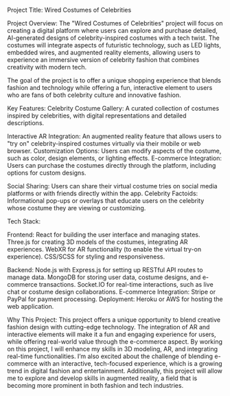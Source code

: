 Project Title: Wired Costumes of Celebrities

Project Overview: The "Wired Costumes of Celebrities" project will focus on creating a digital platform where users can explore and purchase detailed, AI-generated designs of celebrity-inspired costumes with a tech twist. The costumes will integrate aspects of futuristic technology, such as LED lights, embedded wires, and augmented reality elements, allowing users to experience an immersive version of celebrity fashion that combines creativity with modern tech.

The goal of the project is to offer a unique shopping experience that blends fashion and technology while offering a fun, interactive element to users who are fans of both celebrity culture and innovative fashion.

Key Features: Celebrity Costume Gallery: A curated collection of costumes inspired by celebrities, with digital representations and detailed descriptions.

Interactive AR Integration: An augmented reality feature that allows users to "try on" celebrity-inspired costumes virtually via their mobile or web browser. Customization Options: Users can modify aspects of the costume, such as color, design elements, or lighting effects. E-commerce Integration: Users can purchase the costumes directly through the platform, including options for custom designs.

Social Sharing: Users can share their virtual costume tries on social media platforms or with friends directly within the app. Celebrity Factoids: Informational pop-ups or overlays that educate users on the celebrity whose costume they are viewing or customizing.

Tech Stack:

Frontend: React for building the user interface and managing states. Three.js for creating 3D models of the costumes, integrating AR experiences. WebXR for AR functionality (to enable the virtual try-on experience). CSS/SCSS for styling and responsiveness.

Backend: Node.js with Express.js for setting up RESTful API routes to manage data. MongoDB for storing user data, costume designs, and e-commerce transactions. Socket.IO for real-time interactions, such as live chat or costume design collaborations. E-commerce Integration: Stripe or PayPal for payment processing. Deployment: Heroku or AWS for hosting the web application.

Why This Project: This project offers a unique opportunity to blend creative fashion design with cutting-edge technology. The integration of AR and interactive elements will make it a fun and engaging experience for users, while offering real-world value through the e-commerce aspect. By working on this project, I will enhance my skills in 3D modeling, AR, and integrating real-time functionalities. I’m also excited about the challenge of blending e-commerce with an interactive, tech-focused experience, which is a growing trend in digital fashion and entertainment. Additionally, this project will allow me to explore and develop skills in augmented reality, a field that is becoming more prominent in both fashion and tech industries.
